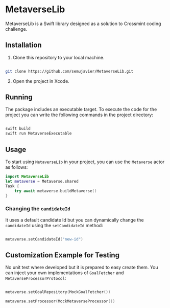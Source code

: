  # MetaverseLib

MetaverseLib is a Swift library designed as a solution to Crossmint coding challenge. 
 
## Installation

1. Clone this repository to your local machine.

```bash

git clone https://github.com/semujavier/MetaverseLib.git

```

2. Open the project in Xcode.

  ## Running
The package includes an executable target. To execute the code for the project you can write the following commands in the project directory:
```bash

swift build
swift run MetaverseExecutable

```

## Usage

To start using `MetaverseLib` in your project, you can use the `Metaverse` actor as follows:

```swift
import MetaverseLib
let metaverse = Metaverse.shared
Task {
    try await metaverse.buildMetaverse()
}

```

### Changing the `candidateId`

It uses a default candidate Id but you can dynamically change the `candidateId` using the `setCandidateId` method:

```swift

metaverse.setCandidateId("new-id")

```

## Customization Example for Testing

No unit test where developed but it is prepared to easy create them. You can inject your own implementations of `GoalFetcher` and `MetaverseProcessorProtocol`:

  

```swift

metaverse.setGoalRepository(MockGoalFetcher())

metaverse.setProcessor(MockMetaverseProcessor())

```

 
